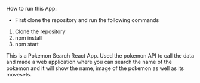 How to run this App:
- First clone the repository and run the following commands

1) Clone the repository
2) npm install
3) npm start

This is a Pokemon Search React App.
Used the pokemon API to call the data and made a web application where you can search the name of the pokemon
and it will show the name, image of the pokemon as well as its movesets. 
